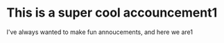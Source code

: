 # This is a super cool accouncement1

I've always wanted to make fun annoucements, and here we are1
